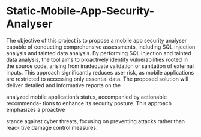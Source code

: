 # Static-Mobile-App-Security-Analyser
The objective of this project is to propose a mobile app security analyser capable
of conducting comprehensive assessments, including SQL injection analysis and
tainted data analysis. By performing SQL injection and tainted data analysis,
the tool aims to proactively identify vulnerabilities rooted in the source code,
arising from inadequate validation or sanitation of external inputs. This approach
significantly reduces user risk, as mobile applications are restricted to accessing
only essential data.
The proposed solution will deliver detailed and informative reports on the

analyzed mobile application’s status, accompanied by actionable recommenda-
tions to enhance its security posture. This approach emphasizes a proactive

stance against cyber threats, focusing on preventing attacks rather than reac-
tive damage control measures.
